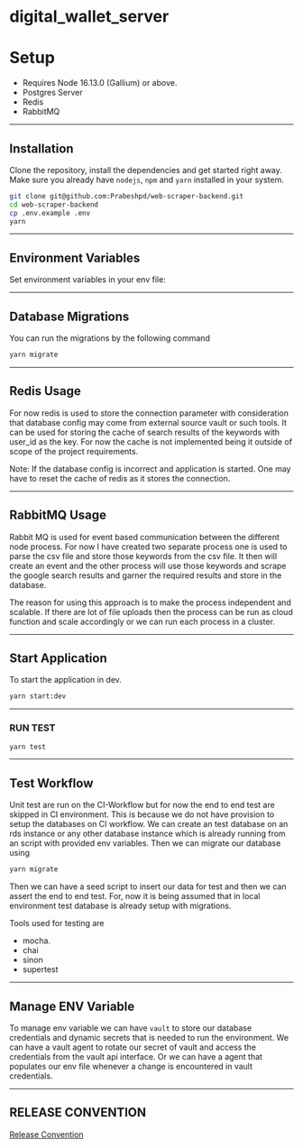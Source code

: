 # digital_wallet_server

# Setup

- Requires Node 16.13.0 (Gallium) or above.
- Postgres Server
- Redis
- RabbitMQ

---

## Installation

Clone the repository, install the dependencies and get started right away. Make sure you already have `nodejs`, `npm` and `yarn` installed in your system.

```sh
git clone git@github.com:Prabeshpd/web-scraper-backend.git
cd web-scraper-backend
cp .env.example .env
yarn
```

---

## Environment Variables

Set environment variables in your env file:

---

## Database Migrations

You can run the migrations by the following command

```bash
yarn migrate
```

---

## Redis Usage

For now redis is used to store the connection parameter with consideration that database config may come from external source vault or such tools. It can be used for storing the cache of search results of the keywords with user_id as the key. For now the cache is not implemented being it outside of scope of the project requirements.

Note: If the database config is incorrect and application is started. One may have to reset the cache of redis as it stores the connection.

---

## RabbitMQ Usage

Rabbit MQ is used for event based communication between the different node process. For now I have created two separate process one is used to parse the csv file and store those keywords from the csv file. It then will create an event and the other process will use those keywords and scrape the google search results and garner the required results and store in the database.

The reason for using this approach is to make the process independent and scalable. If there are lot of file uploads then the process can be run as cloud function and scale accordingly or we can run each process in a cluster.

---

## Start Application

To start the application in dev.

```bash
yarn start:dev
```

---

### RUN TEST

```bash
yarn test
```

---

## Test Workflow

Unit test are run on the CI-Workflow but for now the end to end test are skipped in CI environment. This is because we do not have provision to setup the databases on CI workflow. We can create an test database on an rds instance or any other database instance which is already running from an script with provided env variables. Then we can migrate our database using

```bash
yarn migrate
```

Then we can have a seed script to insert our data for test and then we can assert the end to end test. For, now it is being assumed that in local environment test database is already setup with migrations.

Tools used for testing are

- mocha.
- chai
- sinon
- supertest

---

## Manage ENV Variable

To manage env variable we can have `vault` to store our database credentials and dynamic secrets that is needed to run the environment. We can have a vault agent to rotate our secret of vault and access the credentials from the vault api interface.
Or we can have a agent that populates our env file whenever a change is encountered in vault credentials.

---

## RELEASE CONVENTION

[Release Convention](./RELEASE.md)
